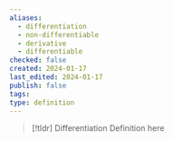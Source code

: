 ```yaml
---
aliases:
  - differentiation
  - non-differentiable
  - derivative
  - differentiable
checked: false
created: 2024-01-17
last_edited: 2024-01-17
publish: false
tags: 
type: definition
---
```

>[!tldr] Differentiation
>Definition here

